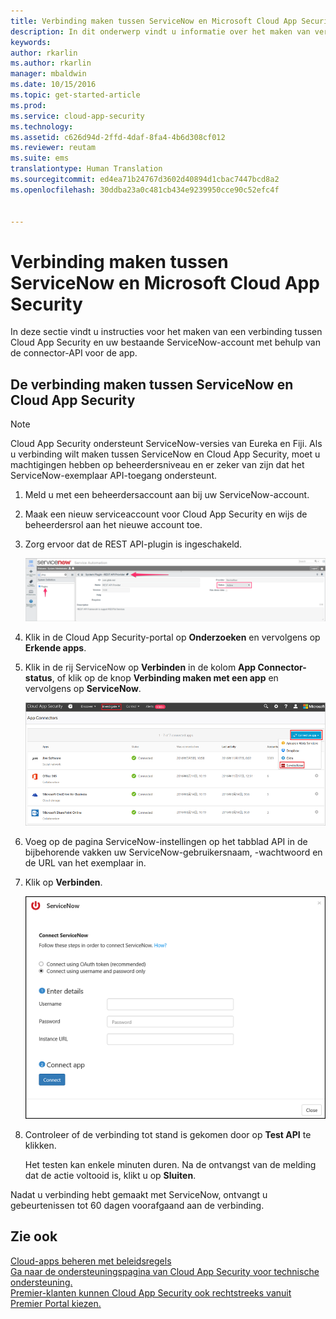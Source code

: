 ```yaml
---
title: Verbinding maken tussen ServiceNow en Microsoft Cloud App Security | Microsoft Docs
description: In dit onderwerp vindt u informatie over het maken van verbinding tussen de ServiceNow-app en Cloud App Security via de API-connector.
keywords: 
author: rkarlin
ms.author: rkarlin
manager: mbaldwin
ms.date: 10/15/2016
ms.topic: get-started-article
ms.prod: 
ms.service: cloud-app-security
ms.technology: 
ms.assetid: c626d94d-2ffd-4daf-8fa4-4b6d308cf012
ms.reviewer: reutam
ms.suite: ems
translationtype: Human Translation
ms.sourcegitcommit: ed4ea71b24767d3602d40894d1cbac7447bcd8a2
ms.openlocfilehash: 30ddba23a0c481cb434e9239950cce90c52efc4f


---
```


# <a name="connect-servicenow-to-microsoft-cloud-app-security"></a>Verbinding maken tussen ServiceNow en Microsoft Cloud App Security
In deze sectie vindt u instructies voor het maken van een verbinding tussen Cloud App Security en uw bestaande ServiceNow-account met behulp van de connector-API voor de app.  
  
## <a name="how-to-connect-servicenow-to-cloud-app-security"></a>De verbinding maken tussen ServiceNow en Cloud App Security  
  
> [!NOTE]  
>  Cloud App Security ondersteunt ServiceNow-versies van Eureka en Fiji. Als u verbinding wilt maken tussen ServiceNow en Cloud App Security, moet u machtigingen hebben op beheerdersniveau en er zeker van zijn dat het ServiceNow-exemplaar API-toegang ondersteunt.  
  
1.  Meld u met een beheerdersaccount aan bij uw ServiceNow-account.  
  
2.  Maak een nieuw serviceaccount voor Cloud App Security en wijs de beheerdersrol aan het nieuwe account toe.  
  
3.  Zorg ervoor dat de REST API-plugin is ingeschakeld.  
  
     ![ServiceNow-account](./media/servicenow-account.png "servicenow account")  
  
4.  Klik in de Cloud App Security-portal op **Onderzoeken** en vervolgens op **Erkende apps**.  
  
5.  Klik in de rij ServiceNow op **Verbinden** in de kolom **App Connector-status**, of klik op de knop **Verbinding maken met een app** en vervolgens op **ServiceNow**.  
  
     ![Verbinding maken met ServiceNow](./media/connect-servicenow.png "connect servicenow")  
  
6.  Voeg op de pagina ServiceNow-instellingen op het tabblad API in de bijbehorende vakken uw ServiceNow-gebruikersnaam, -wachtwoord en de URL van het exemplaar in.  
  
7.  Klik op **Verbinden**.  
  
     ![ServiceNow-wachtwoord bijwerken](./media/servicenow-update-password.png "servicenow update password")  
  
8.  Controleer of de verbinding tot stand is gekomen door op **Test API** te klikken.  
  
     Het testen kan enkele minuten duren. Na de ontvangst van de melding dat de actie voltooid is, klikt u op **Sluiten**.  
  
Nadat u verbinding hebt gemaakt met ServiceNow, ontvangt u gebeurtenissen tot 60 dagen voorafgaand aan de verbinding.
  
## <a name="see-also"></a>Zie ook  
[Cloud-apps beheren met beleidsregels](control-cloud-apps-with-policies.md)   
[Ga naar de ondersteuningspagina van Cloud App Security voor technische ondersteuning.](http://support.microsoft.com/oas/default.aspx?prid=16031)   
[Premier-klanten kunnen Cloud App Security ook rechtstreeks vanuit Premier Portal kiezen.](https://premier.microsoft.com/)  
  
  


<!--HONumber=Oct16_HO4-->



